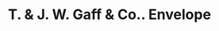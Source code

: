 ---
doi: 10.7916/D8GQ88S8
date_other: unknown
date_other_textual: unknown
form: printed ephemera
genre:
- Envelopes
name:
- T. & J. W. Gaff & Co.
object_in_context_url: https://biggert.cul.columbia.edu/items/view/ave_biggert_00280
subject_hierarchical_geographic:
- Aurora, Indiana, United States
subject_name:
- T. & J. W. Gaff & Co.
title: T. & J. W. Gaff & Co.. Envelope
sort_title: T. & J. W. Gaff & Co.. Envelope
call_number: ave_biggert_00280
coordinates:
- 39.058611111111105,-84.90361111111112
pid: ave_biggert_00280
identifiers: ave_biggert_00280
thumbnail: https://derivativo-2.library.columbia.edu/iiif/2/ldpd:344262/full/!256,256/0/native.jpg
permalink: "/items/ave_biggert_00280/"
layout: iiif-image-page
---